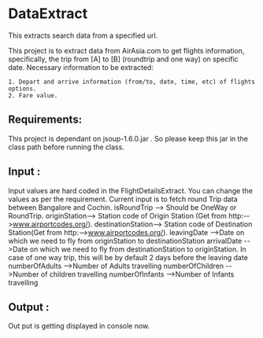 DataExtract
===========

This extracts search data from a specified url.
   
This project is to extract data from AirAsia.com to get flights information, specifically, the trip from [A] to [B] (roundtrip and one way) on specific date. 
   Necessary information to be extracted:
   
	1. Depart and arrive information (from/to, date, time, etc) of flights options.
	2. Fare value.
	
Requirements:
-------------
This project is dependant on jsoup-1.6.0.jar . So please keep this jar in the class path before running the class.


Input :
--------
Input values are hard coded in the FlightDetailsExtract. You can change the values as per the requirement.
Current input is to fetch round Trip data between Bangalore and Cochin.
 isRoundTrip --> Should be OneWay or RoundTrip.
 originStation--> Station code of Origin Station (Get from http:-->www.airportcodes.org/).
 destinationStation--> Station code of Destination Station(Get from http:-->www.airportcodes.org/).
 leavingDate -->Date on which we need to fly from originStation to destinationStation
 arrivalDate -->Date on which we need to fly from destinationStation to originStation. In case of one way trip, this will be by default 2 days before the leaving date
 numberOfAdults -->Number of Adults travelling
 numberOfChildren -->Number of children travelling
 numberOfInfants -->Number of Infants travelling
 
 Output : 
 ---------
 Out put is getting displayed in console now. 